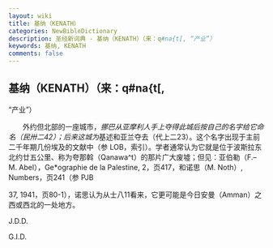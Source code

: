 ```yaml
---
layout: wiki
title: 基纳（KENATH）
categories: NewBibleDictionary
description: 圣经新词典 - 基纳（KENATH）（来：q#na{t[, “产业”）
keywords: 基纳, KENATH
comments: false
---
```


## 基纳（KENATH）（来：q#na{t[,

“产业”）

　　外约但北部的一座城市，*挪巴从亚摩利人手上夺得此城后按自己的名字给它命名（民卅二42）；后来这城为*基述和亚兰夺去（代上二23）。这个名字出现于主前二千年期几份埃及的文献中（参 LOB，索引）。学者通常认为它就是位于波斯拉东北约廿五公里、称为夸那斡（Qanawa^t）的那片广大废墟；但见：亚伯勒（F.–M. Abel），Ge*ographie de la Palestine, 2，页417，和诺思（M. Noth）, Numbers，页241（参 PJB

37, 1941，页80-1），诺思认为从士八11看来，它更可能是今日安曼（Amman）之西或西北的一处地方。

J.D.D.

G.I.D.






